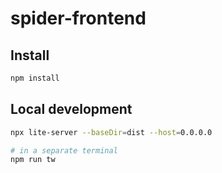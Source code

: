# spider-frontend

## Install
```bash
npm install
```

## Local development
```bash
npx lite-server --baseDir=dist --host=0.0.0.0

# in a separate terminal
npm run tw
```
